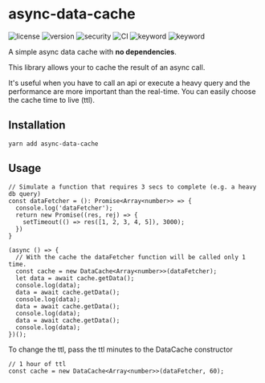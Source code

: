 # async-data-cache
![license](https://img.shields.io/npm/l/async-data-cache)
![version](https://img.shields.io/npm/v/async-data-cache)
![security](https://img.shields.io/snyk/vulnerabilities/github/emiliosp/async-data-cache)
![CI](https://github.com/emilioSp/async-data-cache/workflows/CI/badge.svg)
![keyword](https://img.shields.io/badge/keyword-performance-blue)
![keyword](https://img.shields.io/badge/keyword-cache-blue)

A simple async data cache with __no dependencies__.

This library allows your to cache the result of an async call. 

It's useful when you have to call an api or execute a heavy query and the performance are more important than the real-time.
You can easily choose the cache time to live (ttl).

## Installation
```
yarn add async-data-cache
```

## Usage
```node
// Simulate a function that requires 3 secs to complete (e.g. a heavy db query)
const dataFetcher = (): Promise<Array<number>> => {
  console.log('dataFetcher');
  return new Promise((res, rej) => {
    setTimeout(() => res([1, 2, 3, 4, 5]), 3000);
  })
}

(async () => {
  // With the cache the dataFetcher function will be called only 1 time.
  const cache = new DataCache<Array<number>>(dataFetcher);
  let data = await cache.getData();
  console.log(data);
  data = await cache.getData();
  console.log(data);
  data = await cache.getData();
  console.log(data);
  data = await cache.getData();
  console.log(data);
})();
```

To change the ttl, pass the ttl minutes to the DataCache constructor
```node
// 1 hour of ttl
const cache = new DataCache<Array<number>>(dataFetcher, 60);
```
